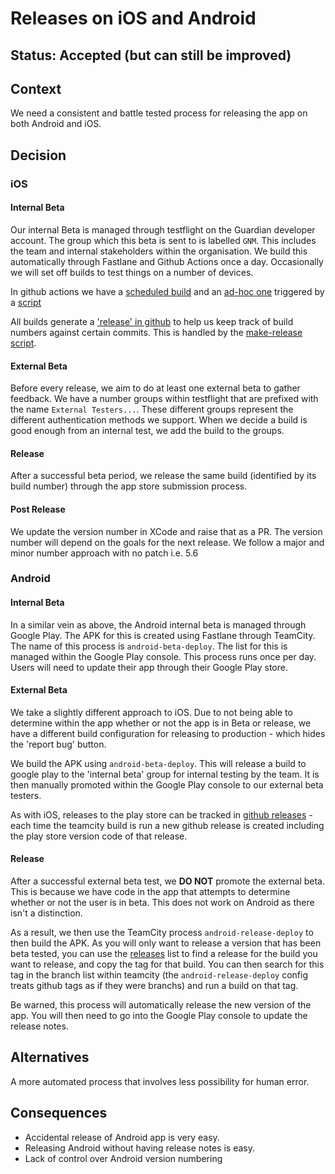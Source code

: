 # Releases on iOS and Android

## Status: Accepted (but can still be improved)

## Context

We need a consistent and battle tested process for releasing the app on both Android and iOS.

## Decision

### iOS

#### Internal Beta

Our internal Beta is managed through testflight on the Guardian developer account. The group which this beta is sent to is labelled `GNM`. This includes the team and internal stakeholders within the organisation. We build this automatically through Fastlane and Github Actions once a day. Occasionally we will set off builds to test things on a number of devices.

In github actions we have a [scheduled build](https://github.com/guardian/editions/actions?query=workflow%3Ascheduled-ios-beta) and an [ad-hoc one](https://github.com/guardian/editions/actions?query=workflow%3A%22Upload+ios-beta%22) triggered by a [script](https://github.com/guardian/editions/blob/master/script/upload-ios-build.sh)

All builds generate a ['release' in github](https://github.com/guardian/editions/releases) to help us keep track of build numbers against certain commits. This is handled by the [make-release script](https://github.com/guardian/editions/blob/master/script/make-release.js).

#### External Beta

Before every release, we aim to do at least one external beta to gather feedback. We have a number groups within testflight that are prefixed with the name `External Testers...`. These different groups represent the different authentication methods we support. When we decide a build is good enough from an internal test, we add the build to the groups.

#### Release

After a successful beta period, we release the same build (identified by its build number) through the app store submission process.

#### Post Release

We update the version number in XCode and raise that as a PR. The version number will depend on the goals for the next release. We follow a major and minor number approach with no patch i.e. 5.6

### Android

#### Internal Beta

In a similar vein as above, the Android internal beta is managed through Google Play. The APK for this is created using Fastlane through TeamCity. The name of this process is `android-beta-deploy`. The list for this is managed within the Google Play console. This process runs once per day. Users will need to update their app through their Google Play store.

#### External Beta

We take a slightly different approach to iOS. Due to not being able to determine within the app whether or not the app is in Beta or release, we have a different build configuration for releasing to production - which hides the 'report bug' button.

We build the APK using `android-beta-deploy`. This will release a build to google play to the 'internal beta' group for internal testing by the team. It is then manually promoted within the Google Play console to our external beta testers.

As with iOS, releases to the play store can be tracked in [github releases](https://github.com/guardian/editions/releases) - each time the teamcity build is run a new github release is created including the play store version code of that release.

#### Release

After a successful external beta test, we **DO NOT** promote the external beta. This is because we have code in the app that attempts to determine whether or not the user is in beta. This does not work on Android as there isn't a distinction.

As a result, we then use the TeamCity process `android-release-deploy` to then build the APK. As you will only want to release a version that has been beta tested, you can use the [releases](https://github.com/guardian/editions/releases) list to find a release for the build you want to release, and copy the tag for that build. You can then search for this tag in the branch list within teamcity (the `android-release-deploy` config treats github tags as if they were branchs) and run a build on that tag.

Be warned, this process will automatically release the new version of the app. You will then need to go into the Google Play console to update the release notes.

## Alternatives

A more automated process that involves less possibility for human error.

## Consequences

-   Accidental release of Android app is very easy.
-   Releasing Android without having release notes is easy.
-   Lack of control over Android version numbering
